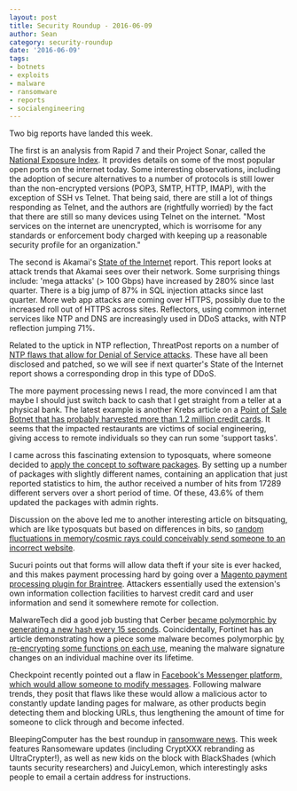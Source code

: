 ```yaml
---
layout: post
title: Security Roundup - 2016-06-09
author: Sean
category: security-roundup
date: '2016-06-09'
tags:
- botnets
- exploits
- malware
- ransomware
- reports
- socialengineering
---
```


Two big reports have landed this week. 

The first is an analysis from Rapid 7 and their Project Sonar, called the [National Exposure Index](http://bit.ly/1UGkQ34). It provides details on some of the most popular open ports on the internet today. Some interesting observations, including the adoption of secure alternatives to a number of protocols is still lower than the non-encrypted versions (POP3, SMTP, HTTP, IMAP), with the exception of SSH vs Telnet. That being said, there are still a lot of things responding as Telnet, and the authors are (rightfully worried) by the fact that there are still so many devices using Telnet on the internet. "Most services on the internet are unencrypted, which is worrisome for any standards or enforcement body charged with keeping up a reasonable security profile for an organization."

The second is Akamai's [State of the Internet](http://akamai.me/25OxNRb) report. This report looks at attack trends that Akamai sees over their network. Some surprising things include: 'mega attacks' (> 100 Gbps) have increased by 280% since last quarter. There is a big jump of 87% in SQL injection attacks since last quarter. More web app attacks are coming over HTTPS, possibly due to the increased roll out of HTTPS across sites. Reflectors, using common internet services like NTP and DNS are increasingly used in DDoS attacks, with NTP reflection jumping 71%.

Related to the uptick in NTP reflection, ThreatPost reports on a number of [NTP flaws that allow for Denial of Service attacks](http://bit.ly/22WSeGk). These have all been disclosed and patched, so we will see if next quarter's State of the Internet report shows a corresponding drop in this type of DDoS.

The more payment processing news I read, the more convinced I am that maybe I should just switch back to cash that I get straight from a teller at a physical bank. The latest example is another Krebs article on a [Point of Sale Botnet that has probably harvested more than 1.2 million credit cards](http://bit.ly/1rfCsbJ). It seems that the impacted restaurants are victims of social engineering, giving access to remote individuals so they can run some 'support tasks'.

I came across this fascinating extension to typosquats, where someone decided to [apply the concept to software packages](http://bit.ly/1tfaDl9). By setting up a number of packages with slightly different names, containing an application that just reported statistics to him, the author received a number of hits from 17289 different servers over a short period of time. Of these, 43.6% of them updated the packages with admin rights.

Discussion on the above led me to another interesting article on bitsquating, which are like typosquats but based on differences in bits, so [random fluctuations in memory/cosmic rays could conceivably send someone to an incorrect website](http://bit.ly/1U9FEjt).

Sucuri points out that forms will allow data theft if your site is ever hacked, and this makes payment processing hard by going over a [Magento payment processing plugin for Braintree](http://bit.ly/28oK7GC). Attackers essentially used the extension's own information collection facilities to harvest credit card and user information and send it somewhere remote for collection.

MalwareTech did a good job busting that Cerber [became polymorphic by generating a new hash every 15 seconds](http://bit.ly/21bkt2x). Coincidentally, Fortinet has an article demonstrating how a piece some malware becomes polymorphic [by re-encrypting some functions on each use](http://bit.ly/1UGjRA6), meaning the malware signature changes on an individual machine over its lifetime.

Checkpoint recently pointed out a flaw in [Facebook's Messenger platform, which would allow someone to modify messages](http://bit.ly/22WU3Dd). Following malware trends, they posit that flaws like these would allow a malicious actor to constantly update landing pages for malware, as other products begin detecting them and blocking URLs, thus lengthening the amount of time for someone to click through and become infected.

BleepingComputer has the best roundup in [ransomware news](http://bit.ly/1Yh5vJk). This week features Ransomeware updates (including CryptXXX rebranding as UltraCrypter!), as well as new kids on the block with BlackShades (which taunts security researchers) and JuicyLemon, which interestingly asks people to email a certain address for instructions.

